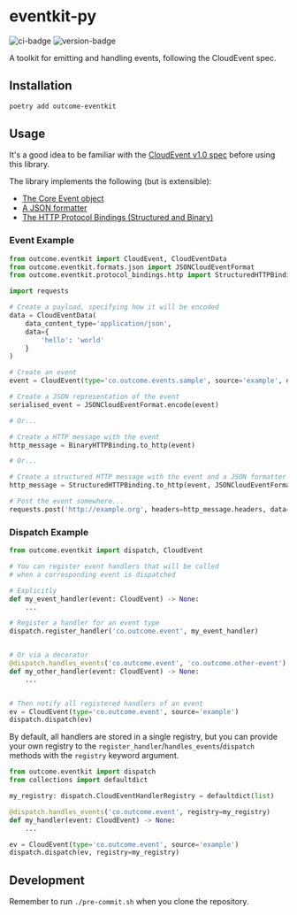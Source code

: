 # eventkit-py
![ci-badge](https://github.com/outcome-co/eventkit-py/workflows/Release/badge.svg?branch=v0.2.1) ![version-badge](https://img.shields.io/badge/version-0.2.1-brightgreen)

A toolkit for emitting and handling events, following the CloudEvent spec.

## Installation

```sh
poetry add outcome-eventkit
```

## Usage

It's a good idea to be familiar with the [CloudEvent v1.0 spec](https://github.com/cloudevents/spec/blob/v1.0/spec.md) before using this library.

The library implements the following (but is extensible):

- [The Core Event object](https://github.com/cloudevents/spec/blob/v1.0/spec.md)
- [A JSON formatter](https://github.com/cloudevents/spec/blob/v1.0/json-format.md)
- [The HTTP Protocol Bindings (Structured and Binary)](https://github.com/cloudevents/spec/blob/v1.0/http-protocol-binding.md)

### Event Example
```py
from outcome.eventkit import CloudEvent, CloudEventData
from outcome.eventkit.formats.json import JSONCloudEventFormat
from outcome.eventkit.protocol_bindings.http import StructuredHTTPBinding, BinaryHTTPBinding

import requests

# Create a payload, specifying how it will be encoded
data = CloudEventData(
    data_content_type='application/json',
    data={
        'hello': 'world'
    }
)

# Create an event
event = CloudEvent(type='co.outcome.events.sample', source='example', data=data)

# Create a JSON representation of the event
serialised_event = JSONCloudEventFormat.encode(event)

# Or...

# Create a HTTP message with the event
http_message = BinaryHTTPBinding.to_http(event)

# Or...

# Create a structured HTTP message with the event and a JSON formatter
http_message = StructuredHTTPBinding.to_http(event, JSONCloudEventFormat)

# Post the event somewhere...
requests.post('http://example.org', headers=http_message.headers, data=http_message.body)
```

### Dispatch Example
```py
from outcome.eventkit import dispatch, CloudEvent

# You can register event handlers that will be called
# when a corresponding event is dispatched

# Explicitly
def my_event_handler(event: CloudEvent) -> None:
    ...

# Register a handler for an event type
dispatch.register_handler('co.outcome.event', my_event_handler)


# Or via a decorator
@dispatch.handles_events('co.outcome.event', 'co.outcome.other-event')
def my_other_handler(event: CloudEvent) -> None:
    ...


# Then notify all registered handlers of an event
ev = CloudEvent(type='co.outcome.event', source='example')
dispatch.dispatch(ev)
```

By default, all handlers are stored in a single registry, but you can provide your own registry to the `register_handler`/`handles_events`/`dispatch` methods with the `registry` keyword argument.

```py
from outcome.eventkit import dispatch
from collections import defaultdict

my_registry: dispatch.CloudEventHandlerRegistry = defaultdict(list)

@dispatch.handles_events('co.outcome.event', registry=my_registry)
def my_handler(event: CloudEvent) -> None:
    ...

ev = CloudEvent(type='co.outcome.event', source='example')
dispatch.dispatch(ev, registry=my_registry)
```

## Development

Remember to run `./pre-commit.sh` when you clone the repository.
